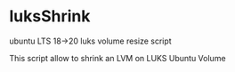 # luksShrink
ubuntu LTS 18->20 luks volume resize script

This script allow to shrink an LVM on LUKS Ubuntu Volume 
